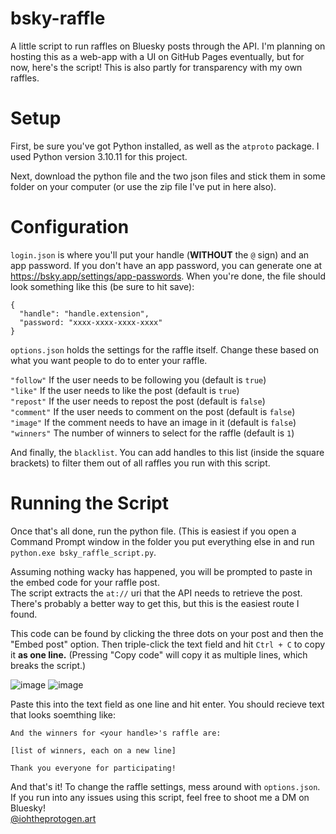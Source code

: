 # bsky-raffle
A little script to run raffles on Bluesky posts through the API. I'm planning on hosting this as a web-app with a UI on GitHub Pages eventually, but for now, here's the script! This is also partly for transparency with my own raffles.

# Setup
First, be sure you've got Python installed, as well as the `atproto` package. I used Python version 3.10.11 for this project.

Next, download the python file and the two json files and stick them in some folder on your computer (or use the zip file I've put in here also).

# Configuration
`login.json` is where you'll put your handle (__WITHOUT__ the `@` sign) and an app password. If you don't have an app password, you can generate one at https://bsky.app/settings/app-passwords. 
When you're done, the file should look something like this (be sure to hit save):
```
{
  "handle": "handle.extension",
  "password: "xxxx-xxxx-xxxx-xxxx"
}
```

`options.json` holds the settings for the raffle itself. Change these based on what you want people to do to enter your raffle.

`"follow"` If the user needs to be following you (default is `true`) <br/>
`"like"` If the user needs to like the post (default is `true`) <br/>
`"repost"` If the user needs to repost the post (default is `false`) <br/>
`"comment"` If the user needs to comment on the post (default is `false`) <br/>
`"image"` If the comment needs to have an image in it (default is `false`) <br/>
`"winners"` The number of winners to select for the raffle (default is `1`) <br/>

And finally, the `blacklist`. You can add handles to this list (inside the square brackets) to filter them out of all raffles you run with this script.

# Running the Script
Once that's all done, run the python file. 
(This is easiest if you open a Command Prompt window in the folder you put everything else in and run
`python.exe bsky_raffle_script.py`.

Assuming nothing wacky has happened, you will be prompted to paste in the embed code for your raffle post. <br/>
The script extracts the `at://` uri that the API needs to retrieve the post. There's probably a better way to get this, but this is the easiest route I found. <br/>

This code can be found by clicking the three dots on your post and then the "Embed post" option. Then triple-click the text field and hit `Ctrl + C` to copy it __as one line.__ (Pressing "Copy code" will copy it as multiple lines, which breaks the script.)

![image](https://github.com/user-attachments/assets/4675b982-100f-41c2-9bb1-21afa196d38d)
![image](https://github.com/user-attachments/assets/bbce4d4f-f92d-44ce-b9f4-221832d057e1)

Paste this into the text field as one line and hit enter. You should recieve text that looks soemthing like:
```
And the winners for <your handle>'s raffle are:

[list of winners, each on a new line]

Thank you everyone for participating!
```
And that's it! To change the raffle settings, mess around with `options.json`.
If you run into any issues using this script, feel free to shoot me a DM on Bluesky! <br/>
[@iohtheprotogen.art](https://iohtheprotogen.art/)

